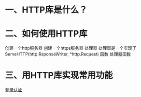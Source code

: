 # 一、HTTP库是什么？

# 二、如何使用HTTP库
创建一个http服务器
创建一个https服务器
处理器
    处理器是一个实现了 ServeHTTP(http.RsponseWriter, *http.Request) 函数
处理器函数


# 三、用HTTP库实现常用功能
[登录认证](https://tanmay-vaish.hashnode.dev/how-to-implement-authentication-and-authorization-in-golang)